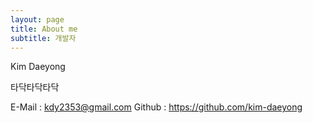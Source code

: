 ```yaml
---
layout: page
title: About me
subtitle: 개발자
---
```


Kim Daeyong

타닥타닥타닥

E-Mail : kdy2353@gmail.com
Github : https://github.com/kim-daeyong


